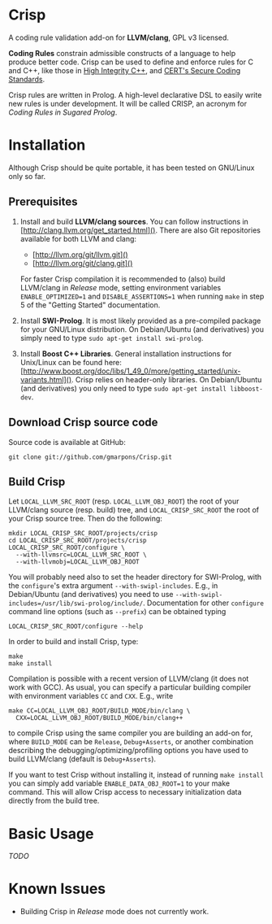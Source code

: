 Crisp
=====

A coding rule validation add-on for **LLVM/clang**, GPL v3
licensed.

**Coding Rules** constrain admissible constructs of a language to help
produce better code. Crisp can be used to define and enforce rules for
C and C++, like those in
[High Integrity C++](http://www.codingstandard.com/), and
[CERT's Secure Coding Standards](http://www.cert.org/secure-coding/).

Crisp rules are written in Prolog. A high-level declarative DSL to
easily write new rules is under development. It will be called CRISP,
an acronym for *Coding Rules in Sugared Prolog*.


Installation
============

Although Crisp should be quite portable, it has been tested on
GNU/Linux only so far.

Prerequisites
-------------

1. Install and build **LLVM/clang sources**. You can follow
   instructions in [http://clang.llvm.org/get_started.html](). There
   are also Git repositories available for both LLVM and clang:
   - [http://llvm.org/git/llvm.git]()
   - [http://llvm.org/git/clang.git]()

   For faster Crisp compilation it is recommended to (also) build
   LLVM/clang in *Release* mode, setting environment variables
   `ENABLE_OPTIMIZED=1` and `DISABLE_ASSERTIONS=1` when running `make`
   in step 5 of the "Getting Started" documentation.

2. Install **SWI-Prolog**. It is most likely provided as a
   pre-compiled package for your GNU/Linux distribution. On
   Debian/Ubuntu (and derivatives) you simply need to type `sudo
   apt-get install swi-prolog`.

3. Install **Boost C++ Libraries**. General installation instructions
   for Unix/Linux can be found here:
   [http://www.boost.org/doc/libs/1_49_0/more/getting_started/unix-variants.html]().
   Crisp relies on header-only libraries. On Debian/Ubuntu (and
   derivatives) you only need to type `sudo apt-get install
   libboost-dev`.

Download Crisp source code
--------------------------

Source code is available at GitHub:

    git clone git://github.com/gmarpons/Crisp.git

Build Crisp
-----------

Let `LOCAL_LLVM_SRC_ROOT` (resp. `LOCAL_LLVM_OBJ_ROOT`) the root of
your LLVM/clang source (resp. build) tree, and `LOCAL_CRISP_SRC_ROOT`
the root of your Crisp source tree. Then do the following:

    mkdir LOCAL_CRISP_SRC_ROOT/projects/crisp
    cd LOCAL_CRISP_SRC_ROOT/projects/crisp
    LOCAL_CRISP_SRC_ROOT/configure \
      --with-llvmsrc=LOCAL_LLVM_SRC_ROOT \
      --with-llvmobj=LOCAL_LLVM_OBJ_ROOT
      
You will probably need also to set the header directory for
SWI-Prolog, with the `configure`'s extra argument
`--with-swipl-includes`. E.g., in Debian/Ubuntu (and derivatives) you
need to use
`--with-swipl-includes=/usr/lib/swi-prolog/include/`. Documentation
for other `configure` command line options (such as `--prefix`) can be
obtained typing

    LOCAL_CRISP_SRC_ROOT/configure --help

In order to build and install Crisp, type:

    make
    make install

Compilation is possible with a recent version of LLVM/clang (it does
not work with GCC). As usual, you can specify a particular building
compiler with environment variables `CC` and `CXX`. E.g., write

    make CC=LOCAL_LLVM_OBJ_ROOT/BUILD_MODE/bin/clang \
      CXX=LOCAL_LLVM_OBJ_ROOT/BUILD_MODE/bin/clang++

to compile Crisp using the same compiler you are building an add-on
for, where `BUILD_MODE` can be `Release`, `Debug+Asserts`, or another
combination describing the debugging/optimizing/profiling options you
have used to build LLVM/clang (default is `Debug+Asserts`).

If you want to test Crisp without installing it, instead of running
`make install` you can simply add variable `ENABLE_DATA_OBJ_ROOT=1` to
your make command. This will allow Crisp access to necessary
initialization data directly from the build tree.


Basic Usage
===========

*TODO*


Known Issues
============

- Building Crisp in *Release* mode does not currently work.
